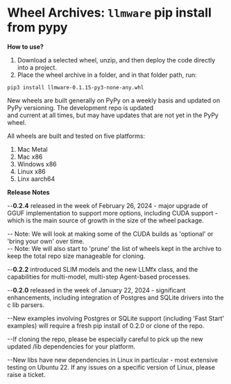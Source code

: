 

Wheel Archives: `llmware` pip install from pypy 
===============

**How to use?**

1.  Download a selected wheel, unzip, and then deploy the code directly into a project.
2.  Place the wheel archive in a folder, and in that folder path, run:

```pip3 install llmware-0.1.15-py3-none-any.whl```  

New wheels are built generally on PyPy on a weekly basis and updated on PyPy versioning.   The development repo is updated  
and current at all times, but may have updates that are not yet in the PyPy wheel.

All wheels are built and tested on five platforms:

1.  Mac Metal
2.  Mac x86
3.  Windows x86
4.  Linux x86
5.  Linx aarch64

**Release Notes**  

--**0.2.4** released in the week of February 26, 2024 - major upgrade of GGUF implementation to support more options, including CUDA support - which is the main source of growth in the size of the wheel package.   

  -- Note: We will look at making some of the CUDA builds as 'optional' or 'bring your own' over time.    
  -- Note: We will also start to 'prune' the list of wheels kept in the archive to keep the total repo size manageable for cloning.  

--**0.2.2** introduced SLIM models and the new LLMfx class, and the capabilities for multi-model, multi-step Agent-based processes.  

--**0.2.0** released in the week of January 22, 2024 - significant enhancements, including integration of Postgres and SQLite drivers into the c lib parsers.  

--New examples involving Postgres or SQLite support (including 'Fast Start' examples) will require a fresh pip install of 0.2.0 or clone of the repo.  

--If cloning the repo, please be especially careful to pick up the new updated /lib dependencies for your platform.  

--New libs have new dependencies in Linux in particular - most extensive testing on Ubuntu 22. If any issues on a specific version of Linux, please raise a ticket.  


